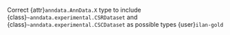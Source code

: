 Correct {attr}`anndata.AnnData.X` type to include {class}`~anndata.experimental.CSRDataset` and {class}`~anndata.experimental.CSCDataset` as possible types {user}`ilan-gold`

